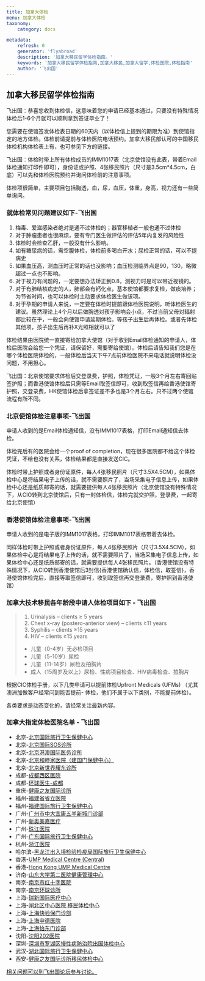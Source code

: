 ```yaml
---
title: 加拿大体检
menu: 加拿大体检
taxonomy:
    category: docs

metadata:
    refresh: 0
    generator: 'flyabroad'
    description: '加拿大移民留学体检指南。'
    keywords: '加拿大移民留学体检指南,加拿大移民,加拿大留学,体检医院,体检指南'
    author: '飞出国'
---
```


## 加拿大移民留学体检指南

飞出国：恭喜您收到体检信，这意味着您的申请已经基本通过，只要没有特殊情况体检后1-6个月就可以顺利拿到签证毕业了！

您需要在使馆签发体检表日期的60天内（以体检信上提到的期限为准）到使馆指定的地方体检。体检前请提前与体检医院电话预约。加拿大移民部认可的中国移民体检机构体检表上有，也可参见下方的链接。

飞出国：体检时带上所有体检成员的IMM1017表（北京使馆没有此表，带着Email体检通知打印件即可），身份证或护照、4张移民照片（尺寸是3.5cm*4.5cm，白底）可以先和体检医院预约并询问体检前的注意事项。

体检项很简单，主要项目包括胸透，血，尿，血压，体重，身高，视力还有一些简单询问。

### 就体检常见问题建议如下-飞出国

1.   梅毒、爱滋感染者绝对是通不过体检的；器官移植者一般也通不过体检
2.   对于肿瘤患者也很麻烦，要有专门医生做评估的评估5年内复发的风险性
3.   体检时会检查乙肝，一般没有什么影响。
4.   如有糖尿病的话，需空腹体检，体检前多喝白开水；尿检正常的话，可以不提病史
5.   如果血压高，测血压时正常的话也没影响；血压检测临界点是90，130，略微超过一点也不影响。
6.   对于视力有问题的，一定要想办法矫正到0.8，测视力时是可以带近视镜的。 
7.   对于有肺结核病史的人，肺部会有钙化点，基本使馆都要求复检，做痰培养；为节省时间，也可以体检时主动要求体检医生做该项。 
8.   对于孕期的申请人来说，一定要在体检时提前跟体检医院说明，听体检医生的建议。虽然理论上4个月以后做胸透对孩子影响会小点，不过当前父母对辐射都比较在乎，一般会向使馆申请延期体检。等孩子出生后再体检。或者先体检其他项，孩子出生后再补X光照相就可以了

体检结果由医院统一直接寄给加拿大使馆（对于收到Email体检通知的申请人，体检后医院会给您一个凭证，请保留好，需要寄给使馆）。体检后请告知我们您是在哪个体检医院体检的，一般体检后当天下午7点前体检医院不来电话就说明体检没问题，不用担心。

飞出国：北京使馆要求体检后交登录费，护照，体检凭证，一般3个月左右寄回贴签护照；而香港使馆体检后只需等Email取签信即可，收到取签信再给香港使馆寄护照，交登录费，HK使馆体检后拿签证差不多也是3个月左右。只不过两个使馆流程有所不同。

### 北京使馆体检注意事项-飞出国

申请人收到的是Email体检通知信，没有IMM1017表格，打印Email通知信去体检。 

体检完后有的医院会给一个proof of completion，现在很多医院都不给这个体检凭证，不给也没有关系，体检结果都是直接发送CIC。

体检时带上护照或者身份证原件，每人4张移民照片（尺寸3.5X4.5CM），如果体检中心是将结果电子上传的话，就不需要照片了，当场采集电子信息上传，如果体检中心还是纸质邮寄的话，就需要提供每人4张移民照片（北京使馆没有特殊情况下，从CIO转到北京使馆后，只有一封体检信，体检完就交护照，登录费，一起寄给北京使馆）

### 香港使馆体检注意事项-飞出国

申请人收到的是电子版的IMM1017表格，打印IMM1017表格带着去体检。

同样体检时带上护照或者身份证原件，每人4张移民照片（尺寸3.5X4.5CM），如果体检中心是将结果电子上传的话，就不需要照片了，当场采集电子信息上传，如果体检中心还是纸质邮寄的话，就需要提供每人4张移民照片。（香港使馆没有特殊情况下，从CIO转到香港使馆后3封信{香港使馆确认信，体检信，取签信}，香港使馆体检完后，直接等取签信即可，收到取签信再交登录费，寄护照到香港使馆）

### 加拿大技术移民各年龄段申请人体检项目如下 - 飞出国

> 1. Urinalysis – clients ≥ 5 years
> 2. Chest x-ray (postero-anterior view) – clients ≥11 years
> 3. Syphilis – clients ≥15 years
> 4. HIV – clients ≥15 years
> - 儿童（0-4岁）无必检项目 
> - 儿童（5-10岁）尿检 
> - 儿童（11-14岁）尿检及拍胸片
> - 成人（15周岁及以上）尿检、性病项目检查、HIV病毒检查、拍胸片 

根据CIC体检手册，以下几类申请可以提前体检Upfront Medicals (UFMs) （尤其澳洲加做客户经常问到能否提前- 体检，他们不属于以下类别，不能提前体检）。

各类要求是动态变化的，请经常关注最新内容。

### 加拿大指定体检医院名单 - 飞出国

- 北京-[北京国际旅行卫生保健中心](../bj/bithc)
- 北京-[北京国际SOS诊所](../bj/bisosc)
- 北京-[北京港澳国际医务诊所](../bj/bhkimc)
- 北京-[北京和睦家医院（建国门保健中心）](../bj/bufhawc)
- 北京-[北京新世界耀东诊所](../bj/bnwemc)
- 成都-[成都西区医院](../cd/cimec)
- 成都-[环球医生-成都](../cd/gdcc)
- 重庆-[健康之友国际诊所](../cq/hic)
- 福州-[福建省省立医院](../fz/fph)
- 福州-[福建国际旅行卫生保健中心](../fz/fithc)
- 广州-[广州市中大宜康五羊新城门诊部](../gz/zdykemc)
- 广州-[新奥美嘉医疗](../gz/nom)
- 广州-[珠江医院](../gz/gzimec)
- 广州-[广东国际旅行卫生保健中心](../gz/gdithc)
- 杭州-[浙江医院](../zj/zjhh)
- 哈尔滨-[黑龙江出入境检验检疫局国际旅行卫生保健中心](../heb/hhcit)
- 香港-[UMP Medical Centre (Central)](../hk/umpmc)
- 香港-[Hong Kong UMP Medical Centre](../hk/hkump)
- 济南-[山东大学第二医院健康管理中心 ](../jn/jnimec)
- 南京-[南京市红十字医院](../nj/njrch)
- 南京-[南京环球诊所](../nj/gdnjc)
- 上海-[瑞新国际医疗中心](../sh/ph)
- 上海-[闸北区中心医院 移民体检中心](../sh/imczb)
- 上海-[上海快验保门诊部](../sh/mmcsh)
- 上海-[上海申德医院](../sh/shsmc)
- 上海-[上海怡东门诊部](../sh/shemc)
- 沈阳-[沈阳202医院](../sy/shimec)
- 深圳-[深圳市罗湖区慢性病防治院出国体检中心](../sz/imesz)
- 武汉-[湖北国际旅行卫生保健中心](../wh/hbithc)
- 西安-[健康之友国际诊所移民体检中心](../xa/xahic)


[相关问题可以到飞出国论坛参与讨论。](http://bbs.fcgvisa.com/t/1730?target=_blank)